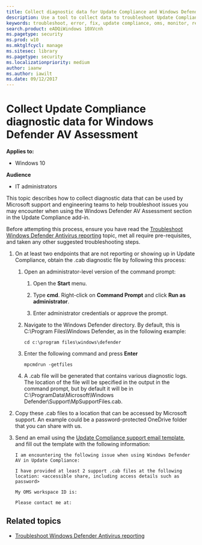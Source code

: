 ```yaml
---
title: Collect diagnostic data for Update Compliance and Windows Defender AV
description: Use a tool to collect data to troubleshoot Update Compliance issues when using the Windows Defender AV Assessment add in
keywords: troubleshoot, error, fix, update compliance, oms, monitor, report, windows defender av
search.product: eADQiWindows 10XVcnh
ms.pagetype: security
ms.prod: w10
ms.mktglfcycl: manage
ms.sitesec: library
ms.pagetype: security
ms.localizationpriority: medium
author: iaanw
ms.author: iawilt
ms.date: 09/12/2017
---
```


# Collect Update Compliance diagnostic data for Windows Defender AV Assessment

**Applies to:**

- Windows 10

**Audience**

- IT administrators

This topic describes how to collect diagnostic data that can be used by Microsoft support and engineering teams to help troubleshoot issues you may encounter when using the Windows Defender AV Assessment section in the Update Compliance add-in.

Before attempting this process, ensure you have read the [Troubleshoot Windows Defender Antivirus reporting](troubleshoot-reporting.md) topic, met all require pre-requisites, and taken any other suggested troubleshooting steps.


1. On at least two endpoints that are not reporting or showing up in Update Compliance, obtain the .cab diagnostic file by following this process:

    1. Open an administrator-level version of the command prompt:
        
        1. Open the **Start** menu.
        
        2. Type **cmd**. Right-click on **Command Prompt** and click **Run as administrator**.
        
        3. Enter administrator credentials or approve the prompt.
        
    2. Navigate to the Windows Defender directory. By default, this is C:\Program Files\Windows Defender, as in the following example:
        
        ```Dos
        cd c:\program files\windows\defender
        ```
    
    3. Enter the following command and press **Enter**
        
        ```Dos
        mpcmdrun -getfiles
        ```
    
    4. A .cab file will be generated that contains various diagnostic logs. The location of the file will be specified in the output in the command prompt, but by default it will be in C:\ProgramData\Microsoft\Windows Defender\Support\MpSupportFiles.cab.

2. Copy these .cab files to a location that can be accessed by Microsoft support. An example could be a password-protected OneDrive folder that you can share with us.

3. Send an email using the <a href="mailto:ucsupport@microsoft.com?subject=WDAV assessment issue&body=I%20am%20encountering%20the%20following%20issue%20when%20using%20Windows%20Defender%20AV%20in%20Update%20Compliance%3a%20%0d%0aI%20have%20provided%20at%20least%202%20support%20.cab%20files%20at%20the%20following%20location%3a%20%3Caccessible%20share%2c%20including%20access%20details%20such%20as%20password%3E%0d%0aMy%20OMS%20workspace%20ID%20is%3a%20%0d%0aPlease%20contact%20me%20at%3a">Update Compliance support email template</a>, and fill out the template with the following information:
  
    
    ```
    I am encountering the following issue when using Windows Defender AV in Update Compliance: 
    
    I have provided at least 2 support .cab files at the following location: <accessible share, including access details such as password>

    My OMS workspace ID is: 

    Please contact me at: 
    ```




## Related topics

- [Troubleshoot Windows Defender Antivirus reporting](troubleshoot-reporting.md)

